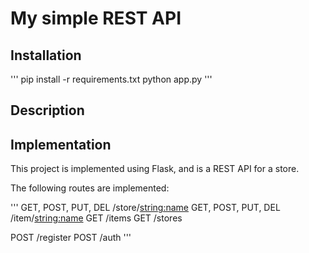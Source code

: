 # My simple REST API

## Installation

'''
pip install -r requirements.txt
python app.py
'''

## Description

## Implementation

This project is implemented using Flask, and is a REST API for a store.

The following routes are implemented:

'''
GET, POST, PUT, DEL  /store/<string:name>
GET, POST, PUT, DEL  /item/<string:name>
GET /items
GET /stores

POST /register
POST /auth
'''
